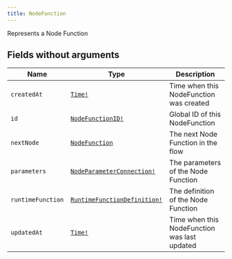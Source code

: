```yaml
---
title: NodeFunction
---
```


Represents a Node Function

## Fields without arguments

| Name | Type | Description |
|------|------|-------------|
| `createdAt` | [`Time!`](../scalar/time.md) | Time when this NodeFunction was created |
| `id` | [`NodeFunctionID!`](../scalar/nodefunctionid.md) | Global ID of this NodeFunction |
| `nextNode` | [`NodeFunction`](../object/nodefunction.md) | The next Node Function in the flow |
| `parameters` | [`NodeParameterConnection!`](../object/nodeparameterconnection.md) | The parameters of the Node Function |
| `runtimeFunction` | [`RuntimeFunctionDefinition!`](../object/runtimefunctiondefinition.md) | The definition of the Node Function |
| `updatedAt` | [`Time!`](../scalar/time.md) | Time when this NodeFunction was last updated |

